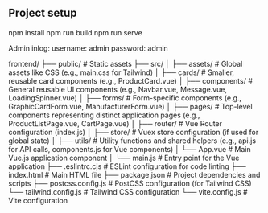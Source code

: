## Project setup
npm install
npm run build
npm run serve

Admin inlog:
username: admin
password: admin











frontend/
├── public/                 # Static assets
├── src/
│   ├── assets/             # Global assets like CSS (e.g., main.css for Tailwind)
│   ├── cards/              # Smaller, reusable card components (e.g., ProductCard.vue)
│   ├── components/         # General reusable UI components (e.g., Navbar.vue, Message.vue, LoadingSpinner.vue)
│   ├── forms/              # Form-specific components (e.g., GraphicCardForm.vue, ManufacturerForm.vue)
│   ├── pages/              # Top-level components representing distinct application pages (e.g., ProductListPage.vue, CartPage.vue)
│   ├── router/             # Vue Router configuration (index.js)
│   ├── store/              # Vuex store configuration (if used for global state)
│   ├── utils/              # Utility functions and shared helpers (e.g., api.js for API calls, components.js for Vue components)
│   └── App.vue             # Main Vue.js application component
│   └── main.js             # Entry point for the Vue application
├── .eslintrc.cjs           # ESLint configuration for code linting
├── index.html              # Main HTML file
├── package.json            # Project dependencies and scripts
├── postcss.config.js       # PostCSS configuration (for Tailwind CSS)
└── tailwind.config.js      # Tailwind CSS configuration
└── vite.config.js          # Vite configuration

